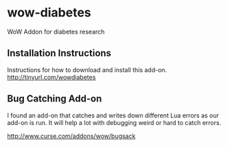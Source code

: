wow-diabetes
============

WoW Addon for diabetes research

## Installation Instructions

Instructions for how to download and install this add-on. http://tinyurl.com/wowdiabetes

## Bug Catching Add-on

I found an add-on that catches and writes down different Lua errors as our add-on is run. It will help a lot with debugging weird or hard to catch errors.

http://www.curse.com/addons/wow/bugsack